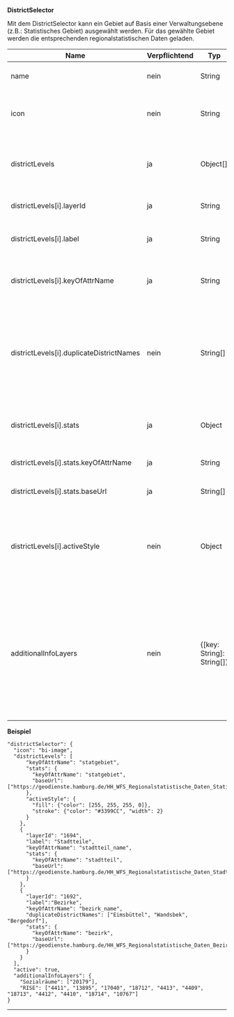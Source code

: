 **DistrictSelector**

Mit dem DistrictSelector kann ein Gebiet auf Basis einer Verwaltungsebene (z.B.: Statistisches Gebiet) ausgewählt werden. Für das gewählte Gebiet werden die entsprechenden regionalstatistischen Daten geladen.

|Name|Verpflichtend|Typ|Default|Beschreibung|
|----|-------------|---|-------|------------|
|name|nein|String|Gebiet auswählen|Name des Werkzeuges im Menu.|
|icon|nein|String|bi-image|CSS Klasse des Glyphicons, das vor dem Toolnamen im Menu angezeigt wird.|
|districtLevels|ja|Object[]||Beinhaltet die nötigen Informationen der einzelnen Verwaltungsebenen (siehe Beispiel).|
|districtLevels[i].layerId|ja|String||Die Layer id zum jeweiligen Verwaltungslayer.|
|districtLevels[i].label|ja|String||Die/der Bezeichnung/ Name für die Verwaltungsebene.|
|districtLevels[i].keyOfAttrName|ja|String||Der Key für das Attribut in dem der Name der Verwaltungeinheit steht.|
|districtLevels[i].duplicateDistrictNames|nein|String[]||Namen von Gebieten, die Konflikte auslösen. Eimsbüttel zum Beispiel gibt es als Stadtteil und als Bezirk. Die Namen sind bei der höheren Verwaltungsebene anzugeben.|
|districtLevels[i].stats|ja|Object||Definiert URL und den Key des Attributes "Name" für die statistischen Daten.|
|districtLevels[i].stats.keyOfAttrName|ja|String||Key des Attributes "Name" für die statistischen Daten.|
|districtLevels[i].stats.baseUrl|ja|String[]||Die URLs der WFS Dienste für die statistischen Daten.|
|districtLevels[i].activeStyle|nein|Object||Benutzerdefinierte Styles für die jeweils ausgewählte Verwaltungsebene. Entspricht der Hierarchie des OpenLayers Style Definition|
|additionalInfoLayers|nein|{[key: String]: String[]}|Zusätzliche Info Layer die beim Nutzen des Tools angezeigt werden können. Der Key ist der angezeigte Bezeichner, der Value die Liste an Layer IDs|

**Beispiel**
```
"districtSelector": {
  "icon": "bi-image",
  "districtLevels": [
      "keyOfAttrName": "statgebiet",
      "stats": {
        "keyOfAttrName": "statgebiet",
        "baseUrl": ["https://geodienste.hamburg.de/HH_WFS_Regionalstatistische_Daten_Statistische_Gebiete"]
      },
      "activeStyle": {
        "fill": {"color": [255, 255, 255, 0]},
        "stroke": {"color": "#3399CC", "width": 2}
      }
    },
    {
      "layerId": "1694",
      "label": "Stadtteile",
      "keyOfAttrName": "stadtteil_name",
      "stats": {
        "keyOfAttrName": "stadtteil",
        "baseUrl": ["https://geodienste.hamburg.de/HH_WFS_Regionalstatistische_Daten_Stadtteile"]
      }
    },
    {
      "layerId": "1692",
      "label":"Bezirke",
      "keyOfAttrName": "bezirk_name",
      "duplicateDistrictNames": ["Eimsbüttel", "Wandsbek", "Bergedorf"],
      "stats": {
        "keyOfAttrName": "bezirk",
        "baseUrl": ["https://geodienste.hamburg.de/HH_WFS_Regionalstatistische_Daten_Bezirke"]
      }
    }
  ],
  "active": true,
  "additionalInfoLayers": {
    "Sozialräume": ["20179"],
    "RISE": ["4411", "13895", "17040", "18712", "4413", "4409", "18713", "4412", "4410", "18714", "10767"]
}
```

***
